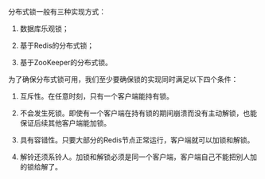



分布式锁一般有三种实现方式：

1. 数据库乐观锁；

2. 基于Redis的分布式锁；

3. 基于ZooKeeper的分布式锁。

为了确保分布式锁可用，我们至少要确保锁的实现同时满足以下四个条件：

1. 互斥性。在任意时刻，只有一个客户端能持有锁。

2. 不会发生死锁。即使有一个客户端在持有锁的期间崩溃而没有主动解锁，也能保证后续其他客户端能加锁。

3. 具有容错性。只要大部分的Redis节点正常运行，客户端就可以加锁和解锁。

4. 解铃还须系铃人。加锁和解锁必须是同一个客户端，客户端自己不能把别人加的锁给解了。